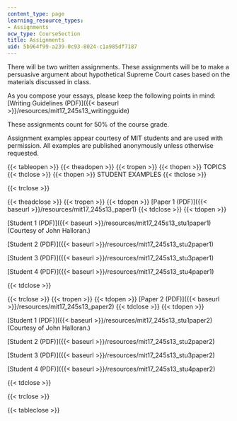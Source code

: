 ```yaml
---
content_type: page
learning_resource_types:
- Assignments
ocw_type: CourseSection
title: Assignments
uid: 5b964f99-a239-0c93-8024-c1a985df7187
---
```


There will be two written assignments. These assignments will be to make a persuasive argument about hypothetical Supreme Court cases based on the materials discussed in class.

As you compose your essays, please keep the following points in mind: [Writing Guidelines (PDF)]({{< baseurl >}}/resources/mit17_245s13_writingguide)

These assignments count for 50% of the course grade.

Assignment examples appear courtesy of MIT students and are used with permission. All examples are published anonymously unless otherwise requested.

{{< tableopen >}}
{{< theadopen >}}
{{< tropen >}}
{{< thopen >}}
TOPICS
{{< thclose >}}
{{< thopen >}}
STUDENT EXAMPLES
{{< thclose >}}

{{< trclose >}}

{{< theadclose >}}
{{< tropen >}}
{{< tdopen >}}
[Paper 1 (PDF)]({{< baseurl >}}/resources/mit17_245s13_paper1)
{{< tdclose >}}
{{< tdopen >}}


[Student 1 (PDF)]({{< baseurl >}}/resources/mit17_245s13_stu1paper1) (Courtesy of John Halloran.)

[Student 2 (PDF)]({{< baseurl >}}/resources/mit17_245s13_stu2paper1)

[Student 3 (PDF)]({{< baseurl >}}/resources/mit17_245s13_stu3paper1)

[Student 4 (PDF)]({{< baseurl >}}/resources/mit17_245s13_stu4paper1)


{{< tdclose >}}

{{< trclose >}}
{{< tropen >}}
{{< tdopen >}}
[Paper 2 (PDF)]({{< baseurl >}}/resources/mit17_245s13_paper2)
{{< tdclose >}}
{{< tdopen >}}


[Student 1 (PDF)]({{< baseurl >}}/resources/mit17_245s13_stu1paper2) (Courtesy of John Halloran.)

[Student 2 (PDF)]({{< baseurl >}}/resources/mit17_245s13_stu2paper2)

[Student 3 (PDF)]({{< baseurl >}}/resources/mit17_245s13_stu3paper2)

[Student 4 (PDF)]({{< baseurl >}}/resources/mit17_245s13_stu4paper2)


{{< tdclose >}}

{{< trclose >}}

{{< tableclose >}}